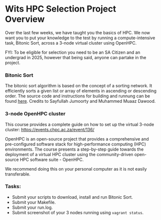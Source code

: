 # Wits HPC Selection Project Overview

Over the last few weeks, we have taught you the basics of HPC. We now want you to put your knowledge to the test by running a compute-intensive task, Bitonic Sort, across a 3-node virtual cluster using OpenHPC.

FYI: To be eligible for selection you need to be an SA Citizen and an undergrad in 2025, however that being said, anyone can partake in the project.

### Bitonic Sort

The bitonic sort algorithm is based on the concept of a sorting network. It efficiently sorts a given list or array of elements in ascending or descending order. The source code and instructions for building and runnung can be found [here](https://github.com/WitsHPC/HPC-InterestGroup/tree/main/assorted/selection/2024_selection_project/bitonic_sort). Credits to Sayfullah Jumoorty and Muhammed Muaaz Dawood.

### 3-node OpenHPC cluster

This course provides a complete guide on how to set up the virtual 3-node cluster: https://events.chpc.ac.za/event/136/

OpenHPC is an open-source project that provides a comprehensive and pre-configured software stack for high-performance computing (HPC) environments. The course presents a step-by-step guide towards the deployment of a virtual HPC cluster using the community-driven open-source HPC software suite - OpenHPC.

We recommend doing this on your personal computer as it is not easily transferable.

### Tasks:

- Submit your scripts to download, install and run Bitonic Sort.
- Submit your Makefile.
- Submit your run.log.
- Submit screenshot of your 3 nodes running using ```vagrant status```.
